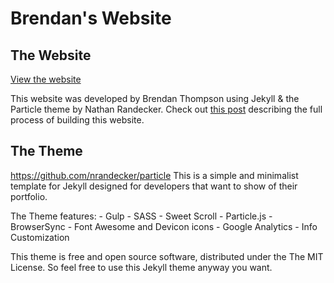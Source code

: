 # Brendan's Website



## The Website

[View the website](https://brenthompson2.github.io)

This website was developed by Brendan Thompson using Jekyll & the Particle theme by Nathan Randecker. Check out [this post](https://brenthompson2.github.io/Website-Design) describing the full process of building this website.

## The Theme
https://github.com/nrandecker/particle
This is a simple and minimalist template for Jekyll designed for developers that want to show of their portfolio.

The Theme features:
	- Gulp
	- SASS
	- Sweet Scroll
	- Particle.js
	- BrowserSync
	- Font Awesome and Devicon icons
	- Google Analytics
	- Info Customization

This theme is free and open source software, distributed under the The MIT License. So feel free to use this Jekyll theme anyway you want.
